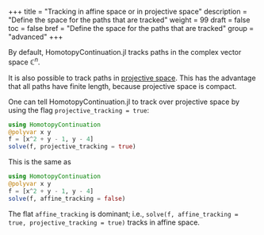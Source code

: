 +++
title = "Tracking in affine space or in projective space"
description = "Define the space for the paths that are tracked"
weight = 99
draft = false
toc = false
bref = "Define the space for the paths that are tracked"
group = "advanced"
+++

By default, HomotopyContinuation.jl tracks paths in the complex vector space $\mathbb{C}^n$.

It is also possible to track paths in [projective space](https://en.wikipedia.org/wiki/Projective_space). This has the advantage that all paths have finite length, because projective space is compact.

One can tell HomotopyContinuation.jl to track over projective space by using the flag `projective_tracking = true`:

```julia
using HomotopyContinuation
@polyvar x y
f = [x^2 + y - 1, y - 4]
solve(f, projective_tracking = true)
```

This is the same as
```julia
using HomotopyContinuation
@polyvar x y
f = [x^2 + y - 1, y - 4]
solve(f, affine_tracking = false)
```

The flat `affine_tracking` is dominant; i.e., `solve(f, affine_tracking = true, projective_tracking = true)` tracks in affine space.
